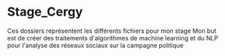 # Stage_Cergy

Ces dossiers représentent les différents fichiers pour mon stage
Mon but est de créer des traitements d'algorithmes de machine learning et du NLP pour l'analyse des réseaux sociaux sur la campagne politique  
